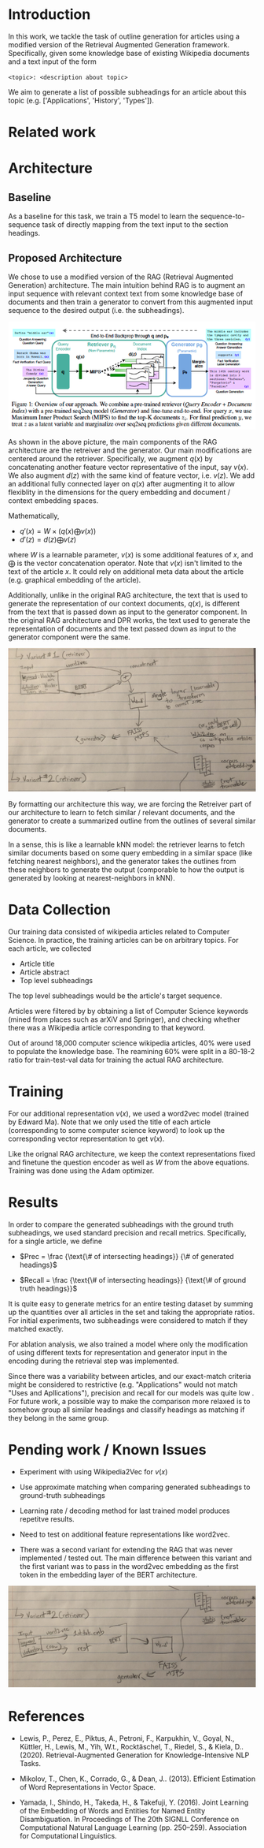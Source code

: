 # Introduction

In this work, we tackle the task of outline generation for articles using a modified version of the Retrieval Augmented Generation framework. Specifically, given some knowledge base of existing Wikipedia documents and a text input of the form

`<topic>: <description about topic>`

We aim to generate a list of possible subheadings for an article about this topic (e.g. ['Applications', 'History', 'Types']).

# Related work

# Architecture

## Baseline

As a baseline for this task, we train a T5 model to learn the sequence-to-sequence task of directly mapping from the text input to the section headings.

## Proposed Architecture

We chose to use a modified version of the RAG (Retrieval Augmented Generation) architecture. The main intuition behind RAG is to augment an input sequence with relevant context text from some knowledge base of documents and then train a generator to convert from this augmented input sequence to the desired output (i.e. the subheadings).

![Orig RAG overview](documentation-pics/RAG-overview.png)

As shown in the above picture, the main components of the RAG architecture are the retreiver and the generator. Our main modifications are centered around the retriever. Specifically, we augment $q(x)$ by concatenating another feature vector representative of the input, say $v(x)$. We also augment $d(z)$ with the same kind of feature vector, i.e. $v(z)$. We add an additional fully connected layer on $q(x)$ after augmenting it to allow flexiblity in the dimensions for the query embedding and document / context embedding spaces.

Mathematically,

- $q'(x) = W \times (q(x) \bigoplus v(x))$
- $d'(z) = d(z) \bigoplus v(z)$

where $W$ is a learnable parameter, $v(x)$ is some additional features of $x$, and $\bigoplus$ is the vector concatenation operator. Note that $v(x)$ isn't limited to the text of the article $x$. It could rely on additional meta data about the article (e.g. graphical embedding of the article).

Additionally, unlike in the original RAG architecture, the text that is used to generate the representation of our context documents, $q(x)$, is different from the text that is passed down as input to the generator component. In the original RAG architecture and DPR works, the text used to generate the representation of documents and the text passed down as input to the generator component were the same.

![V1 Extended RAG](documentation-pics/outline-gen-framework-1.jpg)

By formatting our architecture this way, we are forcing the Retreiver part of our architecture to learn to fetch similar / relevant documents, and the generator to create a summarized outline from the outlines of several similar documents.

In a sense, this is like a learnable kNN model: the retriever learns to fetch similar documents based on some query embedding in a similar space (like fetching nearest neighbors), and the generator takes the outlines from these neighbors to generate the output (comporable to how the output is generated by looking at nearest-neighbors in kNN).

# Data Collection

Our training data consisted of wikipedia articles related to Computer Science. In practice, the training articles can be on arbitrary topics. For each article, we collected

- Article title
- Article abstract
- Top level subheadings

The top level subheadings would be the article's target sequence.

Articles were filtered by by obtaining a list of Computer Science keywords (mined from places such as arXiV and Springer), and checking whether there was a Wikipedia article corresponding to that keyword.

Out of around 18,000 computer science wikipedia articles, 40% were used to populate the knowledge base. The reamining 60% were split in a 80-18-2 ratio for train-test-val data for training the actual RAG architecture.

# Training

For our additional representation $v(x)$, we used a word2vec model (trained by Edward Ma). Note that we only used the title of each article (corresponding to some computer science keyword) to look up the corresponding vector representation to get $v(x)$.

Like the orignal RAG architecture, we keep the context representations fixed and finetune the question encoder as well as $W$ from the above equations. Training was done using the Adam optimizer.

# Results

In order to compare the generated subheadings with the ground truth subheadings, we used standard precision and recall metrics. Specifically, for a single article, we define

- $Prec = \frac {\text{\# of intersecting headings}} {\# of generated headings}$

- $Recall = \frac {\text{\# of intersecting headings}} {\text{\# of ground truth headings}}$

It is quite easy to generate metrics for an entire testing dataset by summing up the quantities over all articles in the set and taking the appropriate ratios. For initial experiments, two subheadings were considered to match if they matched exactly.

For ablation analysis, we also trained a model where only the modification of using different texts for representation and generator input in the encoding during the retrieval step was implemented.

Since there was a variability between articles, and our exact-match criteria might be considered to restrictive (e.g. "Applications" would not match "Uses and Apllications"), precision and recall for our models was quite low . For future work, a possible way to make the comparison more relaxed is to somehow group all similar headings and classify headings as matching if they belong in the same group.

# Pending work / Known Issues

- Experiment with using Wikipedia2Vec for $v(x)$

- Use approximate matching when comparing generated subheadings to ground-truth subheadings

- Learning rate / decoding method for last trained model produces repetitve results.

- Need to test on additional feature representations like word2vec.

- There was a second variant for extending the RAG that was never implemented / tested out. The main difference between this variant and the first variant was to pass in the word2vec embedding as the first token in the embedding layer of the BERT architecture.

![V2 Extended RAG](documentation-pics/outline-gen-framework-2.jpg)

# References

- Lewis, P., Perez, E., Piktus, A., Petroni, F., Karpukhin, V., Goyal, N., Küttler, H., Lewis, M., Yih, W.t., Rocktäschel, T., Riedel, S., & Kiela, D.. (2020). Retrieval-Augmented Generation for Knowledge-Intensive NLP Tasks.

- Mikolov, T., Chen, K., Corrado, G., & Dean, J.. (2013). Efficient Estimation of Word Representations in Vector Space.

- Yamada, I., Shindo, H., Takeda, H., & Takefuji, Y. (2016). Joint Learning of the Embedding of Words and Entities for Named Entity Disambiguation. In Proceedings of The 20th SIGNLL Conference on Computational Natural Language Learning (pp. 250–259). Association for Computational Linguistics.
